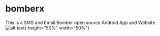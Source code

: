 # bomberx
This is a SMS and Email Bomber open source Android App and Website
![alt text](https://bomberx.in/img/icon.png){:height="50%" width="50%"}
